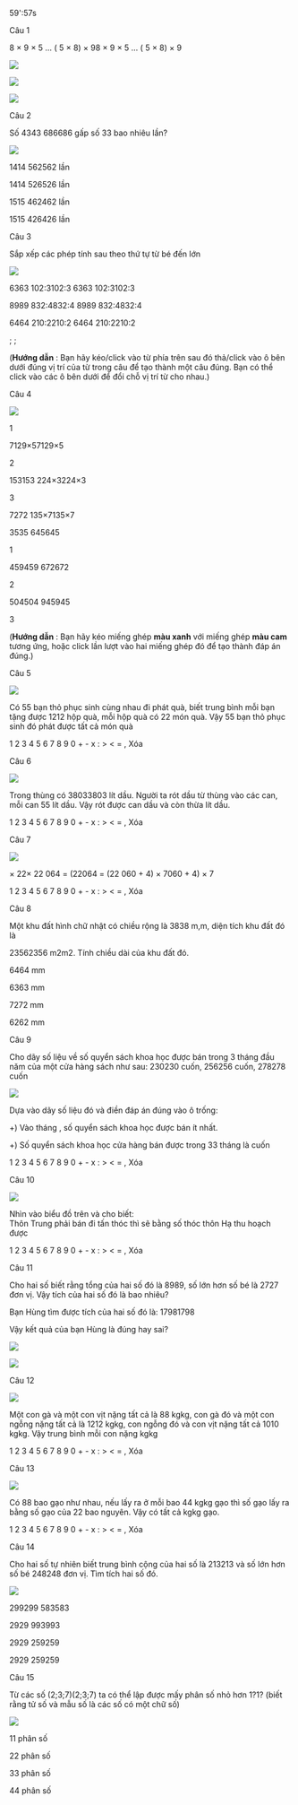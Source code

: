 59':57s

Câu 1

8 × 9 × 5 … ( 5 × 8) × 98 × 9 × 5 … ( 5 × 8) × 9

![](https://onthi123.vn/public/uploads/1-1_2.png)

![](https://onthi123.vn/public/uploads/1-2.png)

![](https://onthi123.vn/public/uploads/1-3.png)

Câu 2

Số 4343 686686 gấp số 33 bao nhiêu lần?

![](https://onthi123.vn/public/uploads/2_534.png)

1414 562562 lần

1414 526526 lần

1515 462462 lần

1515 426426 lần

Câu 3

Sắp xếp các phép tính sau theo thứ tự từ bé đến lớn

![](https://onthi123.vn/public/uploads/3_533.png)

6363 102:3102:3 6363 102:3102:3

8989 832:4832:4 8989 832:4832:4

6464 210:2210:2 6464 210:2210:2

;  ;  

(**Hướng dẫn** : Bạn hãy kéo/click vào từ phía trên sau đó thả/click vào ô bên dưới đúng vị trí của từ trong câu để tạo thành một câu đúng. Bạn có thể click vào các ô bên dưới để đổi chỗ vị trí từ cho nhau.)

Câu 4

![](https://onthi123.vn/public/uploads/4_500.png)

1

7129×57129×5

2

153153 224×3224×3

3

7272 135×7135×7

3535 645645

1

459459 672672

2

504504 945945

3

(**Hướng dẫn** : Bạn hãy kéo miếng ghép **màu xanh** với miếng ghép **màu cam** tương ứng, hoặc click lần lượt vào hai miếng ghép đó để tạo thành đáp án đúng.)

Câu 5

![](https://onthi123.vn/public/uploads/5_498.png)

Có 55 bạn thỏ phục sinh cùng nhau đi phát quà, biết trung bình mỗi bạn tặng được 1212 hộp quà, mỗi hộp quà có 22 món quà. Vậy 55 bạn thỏ phục sinh đó phát được tất cả  món quà

1 2 3 4 5 6 7 8 9 0 + - x : > < = , Xóa

Câu 6

![](https://onthi123.vn/public/uploads/6_489.png)

Trong thùng có 38033803 lít dầu. Người ta rót dầu từ thùng vào các can, mỗi can 55 lít dầu. Vậy rót được  can dầu và còn thừa  lít dầu.

1 2 3 4 5 6 7 8 9 0 + - x : > < = , Xóa

Câu 7

![](https://onthi123.vn/public/uploads/7_492.png)

 × 22× 22 064 = (22064 = (22 060 + 4) × 7060 + 4) × 7

1 2 3 4 5 6 7 8 9 0 + - x : > < = , Xóa

Câu 8

Một khu đất hình chữ nhật có chiều rộng là 3838 m,m, diện tích khu đất đó là

23562356 m2m2. Tính chiều dài của khu đất đó.

6464 mm

6363 mm

7272 mm

6262 mm

Câu 9

Cho dãy số liệu về số quyển sách khoa học được bán trong 3 tháng đầu năm của một cửa hàng sách như sau: 230230 cuốn, 256256 cuốn, 278278 cuốn

![](https://onthi123.vn/public/uploads/9_467.png)

Dựa vào dãy số liệu đó và điền đáp án đúng vào ô trống:

+) Vào tháng  , số quyển sách khoa học được bán ít nhất.

+) Số quyển sách khoa học cửa hàng bán được trong 33 tháng là  cuốn

1 2 3 4 5 6 7 8 9 0 + - x : > < = , Xóa

Câu 10

![](https://onthi123.vn/public/uploads/10_476.png)

Nhìn vào biểu đồ trên và cho biết:  
Thôn Trung phải bán đi  tấn thóc thì sẽ bằng số thóc thôn Hạ thu hoạch được 

1 2 3 4 5 6 7 8 9 0 + - x : > < = , Xóa

Câu 11

Cho hai số biết rằng tổng của hai số đó là 8989, số lớn hơn số bé là 2727 đơn vị. Vậy tích của hai số đó là bao nhiêu?

Bạn Hùng tìm được tích của hai số đó là: 17981798

Vậy kết quả của bạn Hùng là đúng hay sai?

![](https://onthi123.vn/public/uploads/11-1_2.png)

![](https://onthi123.vn/public/uploads/11-2_2.png)

Câu 12

![](https://onthi123.vn/public/uploads/12_154.png)

Một con gà và một con vịt nặng tất cả là 88 kgkg, con gà đó và một con ngỗng nặng tất cả là 1212 kgkg, con ngỗng đó và con vịt nặng tất cả 1010 kgkg. Vậy trung bình mỗi con nặng  kgkg

1 2 3 4 5 6 7 8 9 0 + - x : > < = , Xóa

Câu 13

![](https://onthi123.vn/public/uploads/13_141.png)

Có 88 bao gạo như nhau, nếu lấy ra ở mỗi bao 44 kgkg gạo thì số gạo lấy ra bằng số gạo của 22 bao nguyên. Vậy có tất cả  kgkg gạo.

1 2 3 4 5 6 7 8 9 0 + - x : > < = , Xóa

Câu 14

Cho hai số tự nhiên biết trung bình cộng của hai số là 213213 và số lớn hơn số bé 248248 đơn vị. Tìm tích hai số đó.

![](https://onthi123.vn/public/uploads/14_132.png)

299299 583583

2929 993993

2929 259259

2929 259259

Câu 15

Từ các số (2;3;7)(2;3;7) ta có thể lập được mấy phân số nhỏ hơn 1?1? (biết rằng tử số và mẫu số là các số có một chữ số)

![](https://onthi123.vn/public/uploads/15_128.png)

11 phân số

22 phân số

33 phân số

44 phân số
